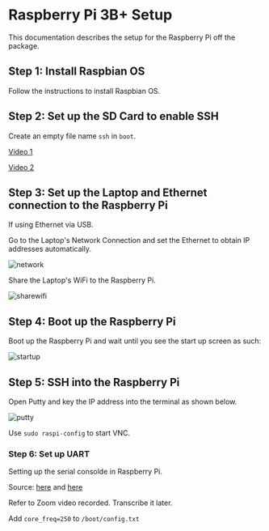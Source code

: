 # Raspberry Pi 3B+ Setup

This documentation describes the setup for the Raspberry Pi off the package.

## Step 1: Install Raspbian OS

Follow the instructions to install Raspbian OS.

## Step 2: Set up the SD Card to enable SSH

Create an empty file name `ssh` in `boot`.

[Video 1](https://youtu.be/Wx_LtSRWkB4)

[Video 2](https://youtu.be/2LdOYL3mz5s)

## Step 3: Set up the Laptop and Ethernet connection to the Raspberry Pi

If using Ethernet via USB.

Go to the Laptop's Network Connection and set the Ethernet to obtain IP addresses automatically.

![network](https://www.diyhobi.com/wp-content/uploads/2016/11/set-ethernet-auto-obtain-ip-mylinuxcode.com_.png)

Share the Laptop's WiFi to the Raspberry Pi.

![sharewifi](https://www.diyhobi.com/wp-content/uploads/2016/11/share-wifi-internet-mylinuxcode.png)

## Step 4: Boot up the Raspberry Pi

Boot up the Raspberry Pi and wait until you see the start up screen as such:

![startup](startup.jpg)

## Step 5: SSH into the Raspberry Pi

Open Putty and key the IP address into the terminal as shown below.

![putty](https://www.diyhobi.com/wp-content/uploads/2016/12/putty-raspberrypi-local.png)

Use `sudo raspi-config` to start VNC.

### Step 6: Set up UART

Setting up the serial consolde in Raspberry Pi.

Source: [here](https://www.raspberrypi.org/documentation/configuration/uart.md) and [here](https://www.circuits.dk/setup-raspberry-pi-3-gpio-uart/)

Refer to Zoom video recorded. Transcribe it later.

Add `core_freq=250` to `/boot/config.txt`
